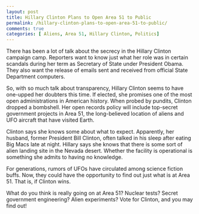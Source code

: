 ```yaml
---
layout: post
title: Hillary Clinton Plans to Open Area 51 to Public
permalink: /hillary-clinton-plans-to-open-area-51-to-public/
comments: true
categories: [ Aliens, Area 51, Hillary Clinton, Politics]
---
```

There has been a lot of talk about the secrecy in the Hillary Clinton campaign camp. Reporters want to know just what her role was in certain scandals during her term as Secretary of State under President Obama. They also want the release of emails sent and received from official State Department computers.

So, with so much talk about transparency, Hillary Clinton seems to have one-upped her doubters this time. If elected, she promises one of the most open administrations in American history. When probed by pundits, Clinton dropped a bombshell. Her open records policy will include top-secret government projects in Area 51, the long-believed location of aliens and UFO aircraft that have visited Earth.

Clinton says she knows some about what to expect. Apparently, her husband, former President Bill Clinton, often talked in his sleep after eating Big Macs late at night. Hillary says she knows that there is some sort of alien landing site in the Nevada desert. Whether the facility is operational is something she admits to having no knowledge.

For generations, rumors of UFOs have circulated among science fiction buffs. Now, they could have the opportunity to find out just what is at Area 51. That is, if Clinton wins.

What do you think is really going on at Area 51? Nuclear tests? Secret government engineering? Alien experiments? Vote for Clinton, and you may find out!
